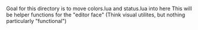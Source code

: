 Goal for this directory is to move colors.lua and status.lua into here
This will be helper functions for the "editor face"
(Think visual utilites, but nothing particularly "functional")
